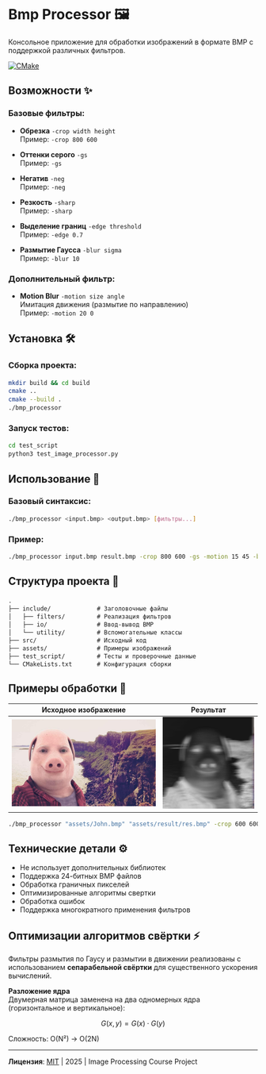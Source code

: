 # Bmp Processor 🖼️

Консольное приложение для обработки изображений в формате BMP с поддержкой различных фильтров.

[![CMake](https://img.shields.io/badge/CMake-3.20+-blue.svg)](https://cmake.org)

## Возможности ✨

### Базовые фильтры:
- **Обрезка** `-crop width height`  
  Пример: `-crop 800 600`
  
- **Оттенки серого** `-gs`  
  Пример: `-gs`

- **Негатив** `-neg`  
  Пример: `-neg`

- **Резкость** `-sharp`  
  Пример: `-sharp`

- **Выделение границ** `-edge threshold`  
  Пример: `-edge 0.7`

- **Размытие Гаусса** `-blur sigma`  
  Пример: `-blur 10`

### Дополнительный фильтр:
- **Motion Blur** `-motion size angle`  
  Имитация движения (размытие по направлению)  
  Пример: `-motion 20 0`

## Установка 🛠️

### Сборка проекта:
```bash
mkdir build && cd build
cmake ..
cmake --build .
./bmp_processor 
```


### Запуск тестов:
```bash
cd test_script
python3 test_image_processor.py
```

## Использование 🚀

### Базовый синтаксис:
```bash
./bmp_processor <input.bmp> <output.bmp> [фильтры...]
```

### Пример:
```bash
./bmp_processor input.bmp result.bmp -crop 800 600 -gs -motion 15 45 -blur 5
```

## Структура проекта 📂
```
.
├── include/             # Заголовочные файлы
│   ├── filters/         # Реализация фильтров
│   ├── io/              # Ввод-вывод BMP
│   └── utility/         # Вспомогательные классы
├── src/                 # Исходный код
├── assets/              # Примеры изображений
├── test_script/         # Тесты и проверочные данные
└── CMakeLists.txt       # Конфигурация сборки
```

## Примеры обработки 🎨

| Исходное изображение | Результат |
|----------------------|-----------|
| ![John](assets/John.bmp) | ![Result](assets/result/res.bmp) |

```bash
./bmp_processor "assets/John.bmp" "assets/result/res.bmp" -crop 600 600 -neg -gs -motion 40 0
```

## Технические детали ⚙️
- Не использует дополнительных библиотек
- Поддержка 24-битных BMP файлов
- Обработка граничных пикселей
- Оптимизированные алгоритмы свертки
- Обработка ошибок
- Поддержка многократного применения фильтров

## Оптимизации алгоритмов свёртки ⚡

Фильтры размытия по Гаусу и размытии в движении реализованы с использованием **сепарабельной свёртки** для существенного ускорения вычислений.

**Разложение ядра**  
   Двумерная матрица заменена на два одномерных ядра (горизонтальное и вертикальное):
   ```math
   G(x,y) = G(x) \cdot G(y)
   ```
   Сложность: O(N²) → O(2N)


---

**Лицензия**: [MIT](LICENSE.txt) | 2025 | Image Processing Course Project